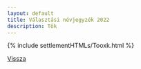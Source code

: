 ```yaml
---
layout: default
title: Választási névjegyzék 2022
description: Tök
---
```


{% include settlementHTMLs/Tooxk.html %}

[Vissza](../)